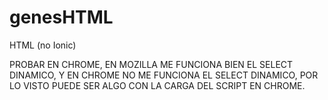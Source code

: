 # genesHTML
HTML (no Ionic)

PROBAR EN CHROME, EN MOZILLA ME FUNCIONA BIEN EL SELECT DINAMICO, Y EN CHROME NO ME FUNCIONA EL SELECT DINAMICO, POR LO VISTO PUEDE SER ALGO CON LA CARGA DEL SCRIPT EN CHROME.
